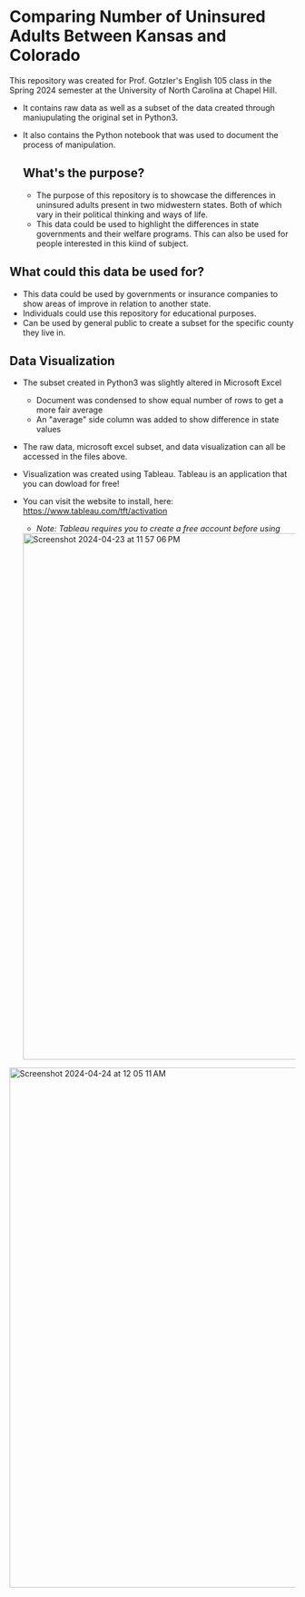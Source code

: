 # Comparing Number of Uninsured Adults Between Kansas and Colorado

This repository was created for Prof. Gotzler's English 105 class in the Spring 2024 semester at the University of North Carolina at Chapel Hill.
- It contains raw data as well as a subset of the data created through maniupulating the original set in Python3.
- It also contains the Python notebook that was used to document the process of manipulation.
  
  ## What's the purpose?
  
  - The purpose of this repository is to showcase the differences in uninsured adults present in two midwestern states. Both of which vary in their political thinking and ways of life.
  - This data could be used to highlight the differences in state governments and their welfare programs. This can also be used for people interested in this kiind of subject. 

## What could this data be used for?

- This data could be used by governments or insurance companies to show areas of improve in relation to another state.
- Individuals could use this repository for educational purposes.
- Can be used by general public to create a subset for the specific county they live in.

## Data Visualization
  
- The subset created in Python3 was slightly altered in Microsoft Excel
    - Document was condensed to show equal number of rows to get a more fair average
    - An "average" side column was added to show difference in state values
 - The raw data, microsoft excel subset, and data visualization can all be accessed in the files above.

 - Visualization was created using Tableau. Tableau is an application that you can dowload for free!
 - You can visit the website to install, here:
https://www.tableau.com/tft/activation 
      - *Note: Tableau requires you to create a free account before using*
  
   <img width="927" alt="Screenshot 2024-04-23 at 11 57 06 PM" src="https://github.com/Carolinemax67/Uninsured-Adults-in-Kansas-and-Colorado/assets/167785211/863ff00a-c8e0-4e11-a4d0-d2cc8e821e94">
<img width="916" alt="Screenshot 2024-04-24 at 12 05 11 AM" src="https://github.com/Carolinemax67/Uninsured-Adults-in-Kansas-and-Colorado/assets/167785211/049ede1c-994a-4bb9-86a8-31e54e4dd765">

   

   


 

  
